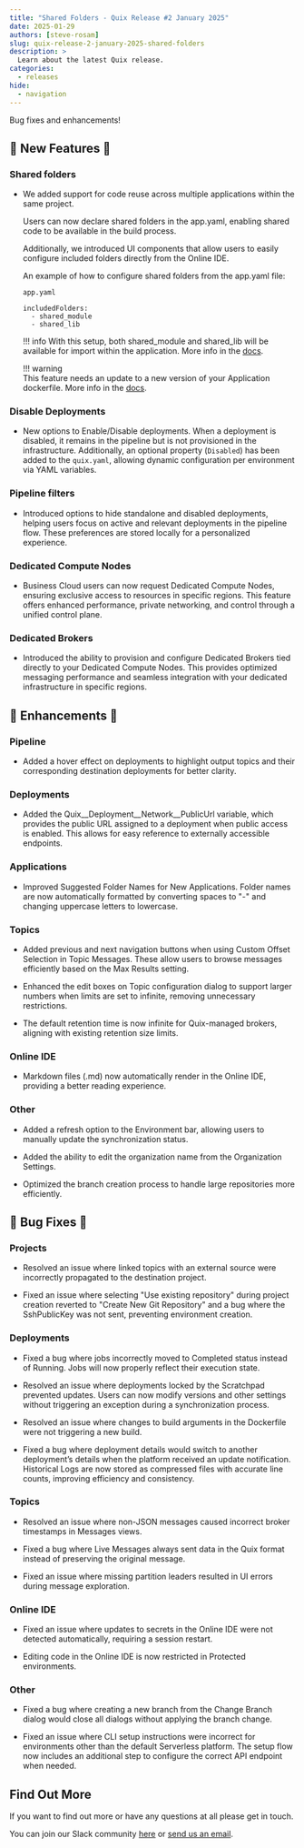 ```yaml
---
title: "Shared Folders - Quix Release #2 January 2025"
date: 2025-01-29
authors: [steve-rosam]
slug: quix-release-2-january-2025-shared-folders
description: >
  Learn about the latest Quix release. 
categories:
  - releases
hide:
  - navigation  
---
```


Bug fixes and enhancements!

<!-- more -->

## 🌱 **New Features** 🌱

### Shared folders

* We added support for code reuse across multiple applications within the same project. 

    Users can now declare shared folders in the app.yaml, enabling shared code to be available in the build process.

    Additionally, we introduced UI components that allow users to easily configure included folders directly from the Online IDE.

    An example of how to configure shared folders from the app.yaml file:
    ```
    app.yaml

    includedFolders:
      - shared_module
      - shared_lib
    ```

    !!! info
        With this setup, both shared_module and shared_lib will be available for import within the application. More info in the [docs](https://quix.io/docs/quix-cli/yaml-reference/app-descriptor.html#4-included-folders).

    !!! warning     
        This feature needs an update to a new version of your Application dockerfile. More info in the [docs](https://quix.io/docs/quix-cli/yaml-reference/dockerfile.html). 

### Disable Deployments

* New options to Enable/Disable deployments. When a deployment is disabled, it remains in the pipeline but is not provisioned in the infrastructure. Additionally, an optional property (`Disabled`) has been added to the `quix.yaml`, allowing dynamic configuration per environment via YAML variables.

### Pipeline filters

* Introduced options to hide standalone and disabled deployments, helping users focus on active and relevant deployments in the pipeline flow. These preferences are stored locally for a personalized experience.

### Dedicated Compute Nodes

* Business Cloud users can now request Dedicated Compute Nodes, ensuring exclusive access to resources in specific regions. This feature offers enhanced performance, private networking, and control through a unified control plane.

### Dedicated Brokers

* Introduced the ability to provision and configure Dedicated Brokers tied directly to your Dedicated Compute Nodes. This provides optimized messaging performance and seamless integration with your dedicated infrastructure in specific regions.


## 💎 Enhancements 💎

### Pipeline

* Added a hover effect on deployments to highlight output topics and their corresponding destination deployments for better clarity.

### Deployments

* Added the Quix__Deployment__Network__PublicUrl variable, which provides the public URL assigned to a deployment when public access is enabled. This allows for easy reference to externally accessible endpoints.

### Applications

* Improved Suggested Folder Names for New Applications. Folder names are now automatically formatted by converting spaces to "-" and changing uppercase letters to lowercase.

### Topics

* Added previous and next navigation buttons when using Custom Offset Selection in Topic Messages. These allow users to browse messages efficiently based on the Max Results setting.

* Enhanced the edit boxes on Topic configuration dialog to support larger numbers when limits are set to infinite, removing unnecessary restrictions.

* The default retention time is now infinite for Quix-managed brokers, aligning with existing retention size limits.

### Online IDE

* Markdown files (.md) now automatically render in the Online IDE, providing a better reading experience.

### Other

* Added a refresh option to the Environment bar, allowing users to manually update the synchronization status.

* Added the ability to edit the organization name from the Organization Settings.

* Optimized the branch creation process to handle large repositories more efficiently.


## 🦠 Bug Fixes 🦠

### Projects

* Resolved an issue where linked topics with an external source were incorrectly propagated to the destination project.

* Fixed an issue where selecting "Use existing repository" during project creation reverted to "Create New Git Repository" and a bug where the SshPublicKey was not sent, preventing environment creation.

### Deployments

* Fixed a bug where jobs incorrectly moved to Completed status instead of Running. Jobs will now properly reflect their execution state.

* Resolved an issue where deployments locked by the Scratchpad prevented updates. Users can now modify versions and other settings without triggering an exception during a synchronization process.

* Resolved an issue where changes to build arguments in the Dockerfile were not triggering a new build.

* Fixed a bug where deployment details would switch to another deployment’s details when the platform received an update notification.
Historical Logs are now stored as compressed files with accurate line counts, improving efficiency and consistency.

### Topics

* Resolved an issue where non-JSON messages caused incorrect broker timestamps in Messages views.

* Fixed a bug where Live Messages always sent data in the Quix format instead of preserving the original message.

* Fixed an issue where missing partition leaders resulted in UI errors during message exploration.

### Online IDE

* Fixed an issue where updates to secrets in the Online IDE were not detected automatically, requiring a session restart.

* Editing code in the Online IDE is now restricted in Protected environments.

### Other

* Fixed a bug where creating a new branch from the Change Branch dialog would close all dialogs without applying the branch change.

* Fixed an issue where CLI setup instructions were incorrect for environments other than the default Serverless platform. The setup flow now includes an additional step to configure the correct API endpoint when needed.


## Find Out More
If you want to find out more or have any questions at all please get in touch.

<div class="" markdown>
<span>You can join our Slack community <a href="https://quix.io/slack-invite?_ga=join-from-docs-release-blog">here</a> or <a href="mailto:support@quix.io">send us an email</a>.</span>
</div>